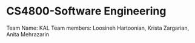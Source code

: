 # CS4800-Software Engineering
Team Name: KAL
Team members: Loosineh Hartoonian, Krista Zargarian, Anita Mehrazarin
